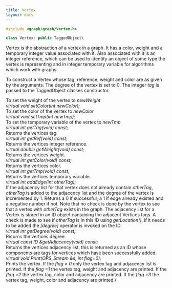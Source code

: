 ```yaml
---
title: Vertex
layout: docs
---
```


```cpp
#include <graph/graph/Vertex.h>

class Vertex: public TaggedObject\
```

Vertex is the abstraction of a vertex in a graph. It has a color, weight
and a temporary integer value associated with it. Also associated with
it is an integer reference, which can be used to identify an object of
some type the vertex is representing and in integer temporary variable
for algorithms which work with graphs.


To construct a Vertex whose tag, reference, weight and color are as
given by the arguments. The degree of the vertex is set to $0$. The
integer *tag* is passed to the TaggedObject classes constructor.


To set the weight of the vertex to *newWeight*\
*virtual void setColor(int newColor);*\
To set the color of the vertex to *newColor*\
*virtual void setTmp(int newTmp);*\
To set the temporary variable of the vertex to *newTmp*\
*virtual int getTag(void) const;*.\
Returns the vertices tag.\
*virtual int getRef(void) const;* \
Returns the vertices integer reference.\
*virtual double getWeight(void) const;*\
Returns the vertices weight.\
*virtual int getColor(void) const;* \
Returns the vertices color.\
*virtual int getTmp(void) const;* \
Returns the vertices temporary variable.\
*virtual int addEdge(int otherTag);* \
If the adjacency list for that vertex does not already contain
*otherTag*, *otherTag* is added to the adjacency list and the degree of
the vertex is incremented by $1$. Returns a $0$ if successful, a $1$ if
edge already existed and a negative number if not. Note that no check is
done by the vertex to see that a vertex with *otherTag* exists in the
graph. The adjacency list for a Vertex is stored in an ID object
containing the adjacent Vertices tags. A check is made to see if
*otherTag* is in this ID using *getLocation()*, if it needs to be added
the *\[degree\]* operator is invoked on the ID.\
*virtual int getDegree(void) const;*\
Returns the vertices degree.\
*virtual const ID &getAdjacency(void) const;*\
Returns the vertices adjacency list, this is returned as an ID whose
components are tags for vertices which have been successfully added.\
*virtual void Print(OPS_Stream &s, int flag=0);*\
Prints the vertex. If the *flag = 0* only the vertex tag and adjacency
list is printed. If the *flag =1* the vertex tag, weight and adjacency
are printed. If the *flag =2* the vertex tag, color and adjacency are
printed. If the *flag =3* the vertex tag, weight, color and adjacency
are printed.\

